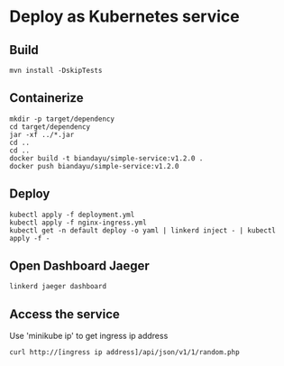 # Deploy as Kubernetes service

## Build
```
mvn install -DskipTests
```

## Containerize
```
mkdir -p target/dependency
cd target/dependency
jar -xf ../*.jar
cd ..
cd ..
docker build -t biandayu/simple-service:v1.2.0 .
docker push biandayu/simple-service:v1.2.0
```

## Deploy
```
kubectl apply -f deployment.yml
kubectl apply -f nginx-ingress.yml
kubectl get -n default deploy -o yaml | linkerd inject - | kubectl apply -f -
```

## Open Dashboard Jaeger
```
linkerd jaeger dashboard
```

## Access the service
Use 'minikube ip' to get ingress ip address 
```
curl http://[ingress ip address]/api/json/v1/1/random.php
```